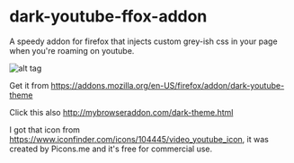 dark-youtube-ffox-addon
=======================

A speedy addon for firefox that injects custom grey-ish css in your page when you're roaming on youtube.


![alt tag](https://cloud.githubusercontent.com/assets/3413738/5535331/e7dd7a48-8a84-11e4-9ddf-ec5e47ea0077.png)


Get it from https://addons.mozilla.org/en-US/firefox/addon/dark-youtube-theme

Click this also http://mybrowseraddon.com/dark-theme.html

I got that icon from https://www.iconfinder.com/icons/104445/video_youtube_icon, it was created by Picons.me and it's free for commercial use.

